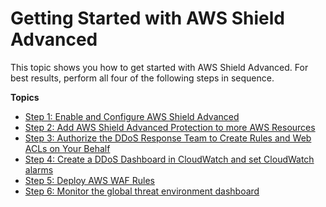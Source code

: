 # Getting Started with AWS Shield Advanced<a name="getting-started-ddos"></a>

This topic shows you how to get started with AWS Shield Advanced\. For best results, perform all four of the following steps in sequence\. 

**Topics**
+ [Step 1: Enable and Configure AWS Shield Advanced](enable-ddos-prem.md)
+ [Step 2: Add AWS Shield Advanced Protection to more AWS Resources](configure-new-protection.md)
+ [Step 3: Authorize the DDoS Response Team to Create Rules and Web ACLs on Your Behalf](authorize-DRT.md)
+ [Step 4: Create a DDoS Dashboard in CloudWatch and set CloudWatch alarms](deploy-waf-dashboard.md)
+ [Step 5: Deploy AWS WAF Rules](deploy-waf-automations.md)
+ [Step 6: Monitor the global threat environment dashboard](monitor-global-dashboard.md)